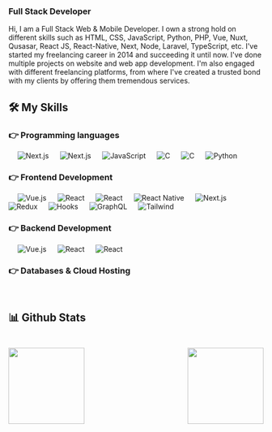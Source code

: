 ### Full Stack Developer

Hi, I am a Full Stack Web & Mobile Developer. I own a strong hold on different skills such as HTML, CSS, JavaScript, Python, PHP, Vue, Nuxt, Qusasar, React JS, React-Native, Next,  Node, Laravel, TypeScript, etc. I've started my freelancing career in 2014 and succeeding it until now. I've done multiple projects on website and web app development. I'm also engaged with different freelancing platforms, from where I've created a trusted bond with my clients by offering them tremendous services.   

## 🛠️ My Skills

### 👉 Programming languages

<p align="left"> 
  &emsp;
  <img alt="Next.js" src="https://img.shields.io/badge/HTML-olive">
  &emsp;
  <img alt="Next.js" src="https://img.shields.io/badge/CSS-pink">
  &emsp;
  <img alt="JavaScript" src="https://img.shields.io/badge/JavaScript-indigo">
  &emsp;
  <img alt="C" src="https://img.shields.io/badge/TypeScript-blue">
  &emsp; 
  <img alt="C" src="https://img.shields.io/badge/PHP-gray">
  &emsp;
  <img alt="Python" src="https://img.shields.io/badge/Python%20-%2314354C.svg?logo=python&logoColor=white">
</p>

### 👉 Frontend Development
<p align="left"> 
  &emsp;
  <img alt="Vue.js" src="https://img.shields.io/badge/Vue.js-olive">
  &emsp; 
  <img alt="React" src="https://img.shields.io/badge/Nuxt-indigo">
  &emsp; 
  <img alt="React" src="https://img.shields.io/badge/Quasar-blue">
  &emsp;
  <img alt="React Native" src="https://img.shields.io/badge/React-pink">
  &emsp;
  <img alt="Next.js" src="https://img.shields.io/badge/Next.js-blue">
  &emsp;
  <img alt="Redux" src="https://img.shields.io/badge/Redux-olive">
  &emsp; 
  <img alt="Hooks" src="https://img.shields.io/badge/Hooks-gray">
  &emsp;
  <img alt="GraphQL" src="https://img.shields.io/badge/GraphQL-blue">
  &emsp;
  <img alt="Tailwind" src="https://img.shields.io/badge/Tailwind-brown">
</p>

### 👉 Backend Development
<p align="left"> 
  &emsp;
  <img alt="Vue.js" src="https://img.shields.io/badge/Node-olive">
  &emsp; 
  <img alt="React" src="https://img.shields.io/badge/Laravel-indigo">
  &emsp; 
  <img alt="React" src="https://img.shields.io/badge/Django-blue">
</p>

### 👉 Databases & Cloud Hosting
<p align="left">
  &emsp; 
  <img alt="" src="https://img.shields.io/badge/PostgreSQL-indigo">
  &emsp;
  <img alt="" src="https://img.shields.io/badge/MongoDB-blue">
  &emsp; 
  <img alt="" src="https://img.shields.io/badge/MySQL-gray">
  &emsp;
  <img alt="" src="https://img.shields.io/badge/AWS-blue">
  &emsp;
  <img alt="" src="https://img.shields.io/badge/Heroku-brown">
 </p>

## 📊 Github Stats
 
<h1 align="center"></h1>
<img align="left" height="150px" src="https://github-readme-stats.vercel.app/api?username=storyofsoft&show_icons=true&theme=merko&count_private=true" />
<img align="right" height="150px" src="https://github-readme-stats.vercel.app/api/top-langs/?username=storyofsoft&layout=compact&theme=merko&count_private=true" /> 
<img height="150px" />
<br/>  

<br />
